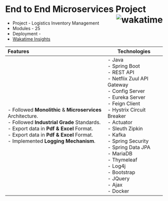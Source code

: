# End to End Microservices Project <img align="right" src="https://wakatime.com/badge/user/3c1dc126-af1b-434f-a59f-8cb202e218eb/project/b559fae5-f40d-4b06-99ce-731ee050f7ea.svg" alt="wakatime"/>

- Project - Logistics Inventory Management
- Modules - 25
- Deployment -
- [ Wakatime Insights](https://wakatime.com/@Er_Jrsingh/projects/mudzizdyvb)

| Features                                                                                                                                                                                                                                        | Technologies                                                                                                                                                                                                                                                                                                                                                                 |
|:------------------------------------------------------------------------------------------------------------------------------------------------------------------------------------------------------------------------------------------------|------------------------------------------------------------------------------------------------------------------------------------------------------------------------------------------------------------------------------------------------------------------------------------------------------------------------------------------------------------------------------|
| - Followed **Monolithic** & **Microservices** Architecture. <br> - Followed **Industrial Grade** Standards. <br> - Export data in **Pdf & Excel** Format. <br>- Export data in **Pdf & Excel** Format.<br> - Implemented **Logging Mechanism**. | - Java <br> - Spring Boot <br> - REST API <br> - Netflix Zuul API Gateway <br> - Config Server <br> - Eureka Server <br> - Feign Client <br> - Hystrix Circuit Breaker <br> - Actuator <br> - Sleuth Zipkin <br> - Kafka <br> - Spring Security <br> - Spring Data JPA <br> - MariaDB <br> - Thymeleaf <br> - Log4j <br> - Bootstrap <br> - JQuery <br> - Ajax <br> - Docker |
